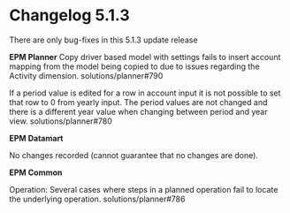 # Changelog 5.1.3

There are only bug-fixes in this 5.1.3 update release

**EPM Planner**
Copy driver based model with settings fails to insert account mapping from the model being copied to due to issues regarding the Activity dimension. solutions/planner#790

If a period value is edited for a row in account input it is not possible to set that row to 0 from yearly input. The period values are not changed and there is a different year value when changing between period and year view. solutions/planner#780

**EPM Datamart**

No changes recorded (cannot guarantee that no changes are done).

**EPM Common**

Operation: Several cases where steps in a planned operation fail to locate the underlying operation. solutions/planner#786
  